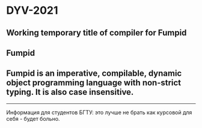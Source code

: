 # DYV-2021
Working temporary title of compiler for Fumpid
---
## Fumpid
Fumpid is an imperative, compilable, dynamic object programming language with non-strict typing. It is also case insensitive.
---

---
Информация для студентов БГТУ: это лучше не брать как курсовой для себя - будет больно.
